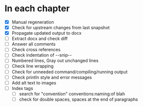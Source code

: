 # In each chapter

- [x] Manual regeneration
- [x] Check for upstream changes from last snapshot
- [x] Propagate updated output to docx
- [ ] Extract docx and check diff
- [ ] Answer all comments
- [ ] Check cross references
- [ ] Check indentation of --snip--
- [ ] Numbered lines, Gray out unchanged lines
- [ ] Check line wrapping
- [ ] Check for unneeded command/compiling/running output
- [ ] Check println style and error messages
- [ ] Add alt text to images
- [ ] Index tags
  - [ ] search for "convention" conventions:naming:of blah
  - [ ] check for double spaces, spaces at the end of paragraphs

